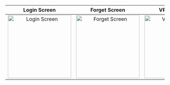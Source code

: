 | Login Screen | Forget Screen | VPN Screen 1 | VPN Screen 2 | Splash Screen | Movie Screen |
|:------------:|:-------------:|:------------:|:------------:|:-------------:|:------------:|
| <img src="https://github.com/user-attachments/assets/1f31ebfc-7ac7-4ed9-8440-9153f2d94a59" alt="Login Screen" width="200"/> | <img src="https://github.com/user-attachments/assets/dad90add-4381-46f5-8d0f-3be025ee4f1f" alt="Forget Screen" width="200"/> | <img src="https://github.com/user-attachments/assets/65083ae6-1a49-4f7a-bec1-1cc3fa7d2f93" alt="VPN Screen 1" width="200"/> | <img src="https://github.com/user-attachments/assets/beee166f-7636-4744-b0cd-ad0f0dd6d98c" alt="VPN Screen 2" width="200"/> | <img src="https://github.com/user-attachments/assets/e041c700-3c94-4ae5-9b92-317b1bd1dd9e" alt="Splash Screen" width="200"/> | <img src="https://github.com/user-attachments/assets/7e3f7983-1620-46b2-bc6c-7d4211e6a5b6" alt="Movie Screen" width="200"/> |
